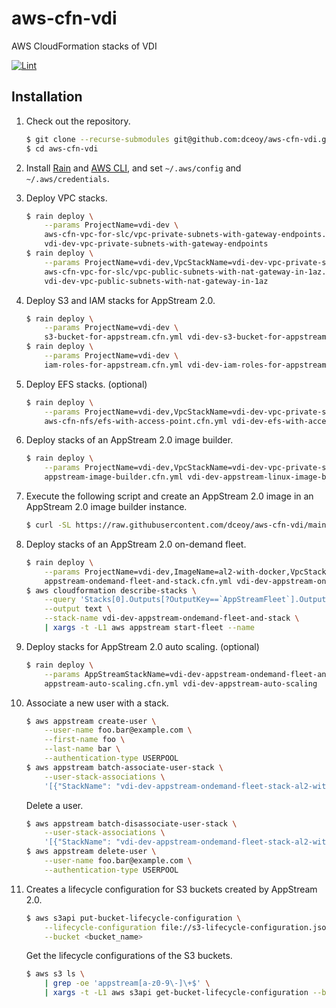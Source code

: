 aws-cfn-vdi
===========

AWS CloudFormation stacks of VDI

[![Lint](https://github.com/dceoy/aws-cfn-vdi/actions/workflows/lint.yml/badge.svg)](https://github.com/dceoy/aws-cfn-vdi/actions/workflows/lint.yml)

Installation
------------

1.  Check out the repository.

    ```sh
    $ git clone --recurse-submodules git@github.com:dceoy/aws-cfn-vdi.git
    $ cd aws-cfn-vdi
    ```

2.  Install [Rain](https://github.com/aws-cloudformation/rain) and [AWS CLI](https://aws.amazon.com/cli/), and set `~/.aws/config` and `~/.aws/credentials`.

3.  Deploy VPC stacks.

    ```sh
    $ rain deploy \
        --params ProjectName=vdi-dev \
        aws-cfn-vpc-for-slc/vpc-private-subnets-with-gateway-endpoints.cfn.yml \
        vdi-dev-vpc-private-subnets-with-gateway-endpoints
    $ rain deploy \
        --params ProjectName=vdi-dev,VpcStackName=vdi-dev-vpc-private-subnets-with-gateway-endpoints \
        aws-cfn-vpc-for-slc/vpc-public-subnets-with-nat-gateway-in-1az.cfn.yml \
        vdi-dev-vpc-public-subnets-with-nat-gateway-in-1az
    ```

4.  Deploy S3 and IAM stacks for AppStream 2.0.

    ```sh
    $ rain deploy \
        --params ProjectName=vdi-dev \
        s3-bucket-for-appstream.cfn.yml vdi-dev-s3-bucket-for-appstream
    $ rain deploy \
        --params ProjectName=vdi-dev \
        iam-roles-for-appstream.cfn.yml vdi-dev-iam-roles-for-appstream
    ```

5.  Deploy EFS stacks. (optional)

    ```sh
    $ rain deploy \
        --params ProjectName=vdi-dev,VpcStackName=vdi-dev-vpc-private-subnets-with-gateway-endpoints \
        aws-cfn-nfs/efs-with-access-point.cfn.yml vdi-dev-efs-with-access-point
    ```

6.  Deploy stacks of an AppStream 2.0 image builder.

    ```sh
    $ rain deploy \
        --params ProjectName=vdi-dev,VpcStackName=vdi-dev-vpc-private-subnets-with-gateway-endpoints,IamStackName=vdi-dev-iam-roles-for-appstream \
        appstream-image-builder.cfn.yml vdi-dev-appstream-linux-image-builder
    ```

7.  Execute the following script and create an AppStream 2.0 image in an AppStream 2.0 image builder instance.

    ```sh
    $ curl -SL https://raw.githubusercontent.com/dceoy/aws-cfn-vdi/main/create_al2_image.sh | bash
    ```

8.  Deploy stacks of an AppStream 2.0 on-demand fleet.

    ```sh
    $ rain deploy \
        --params ProjectName=vdi-dev,ImageName=al2-with-docker,VpcStackName=vdi-dev-vpc-private-subnets-with-gateway-endpoints,IamStackName=vdi-dev-iam-roles-for-appstream \
        appstream-ondemand-fleet-and-stack.cfn.yml vdi-dev-appstream-ondemand-fleet-and-stack
    $ aws cloudformation describe-stacks \
        --query 'Stacks[0].Outputs[?OutputKey==`AppStreamFleet`].OutputValue' \
        --output text \
        --stack-name vdi-dev-appstream-ondemand-fleet-and-stack \
        | xargs -t -L1 aws appstream start-fleet --name
    ```

9.  Deploy stacks for AppStream 2.0 auto scaling. (optional)

    ```sh
    $ rain deploy \
        --params AppStreamStackName=vdi-dev-appstream-ondemand-fleet-and-stack,IamStackName=vdi-dev-iam-roles-for-appstream \
        appstream-auto-scaling.cfn.yml vdi-dev-appstream-auto-scaling
    ```

10. Associate a new user with a stack.

    ```sh
    $ aws appstream create-user \
        --user-name foo.bar@example.com \
        --first-name foo \
        --last-name bar \
        --authentication-type USERPOOL
    $ aws appstream batch-associate-user-stack \
        --user-stack-associations \
        '[{"StackName": "vdi-dev-appstream-ondemand-fleet-stack-al2-with-docker", "UserName": "foo.bar@example.com", "AuthenticationType": "USERPOOL", "SendEmailNotification": true}]'
    ```

    Delete a user.

    ```sh
    $ aws appstream batch-disassociate-user-stack \
        --user-stack-associations \
        '[{"StackName": "vdi-dev-appstream-ondemand-fleet-stack-al2-with-docker", "UserName": "foo.bar@example.com", "AuthenticationType": "USERPOOL", "SendEmailNotification": true}]'
    $ aws appstream delete-user \
        --user-name foo.bar@example.com \
        --authentication-type USERPOOL
    ```

11. Creates a lifecycle configuration for S3 buckets created by AppStream 2.0.

    ```sh
    $ aws s3api put-bucket-lifecycle-configuration \
        --lifecycle-configuration file://s3-lifecycle-configuration.json \
        --bucket <bucket_name>
    ```

    Get the lifecycle configurations of the S3 buckets.

    ```sh
    $ aws s3 ls \
        | grep -oe 'appstream[a-z0-9\-]\+$' \
        | xargs -t -L1 aws s3api get-bucket-lifecycle-configuration --bucket
    ```
